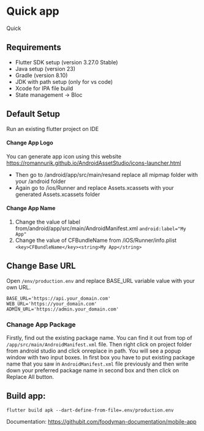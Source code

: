 # Quick app

Quick 

## Requirements
*  Flutter SDK setup (version 3.27.0 Stable)
*  Java setup (version 23)
*  Gradle (version 8.10)
*  JDK with path setup (only for vs code)
*  Xcode for IPA file build
*  State management -> Bloc

## Default Setup
Run an existing flutter project on IDE

#### Change App Logo

You can generate app icon using this website https://romannurik.github.io/AndroidAssetStudio/icons-launcher.html
* Then go to /android/app/src/main/resand replace all mipmap folder with your /android folder
*  Again go to /ios/Runner and replace Assets.xcassets with your generated Assets.xcassets folder

#### Change App Name

1. Change the value of label from/android/app/src/main/AndroidManifest.xml
   `android:label="My App"`
2. Change the value of CFBundleName from /iOS/Runner/info.plist
   `<key>CFBundleName</key><string>My App</string>`

## Change Base URL

Open `/env/production.env` and replace BASE_URL variable value with your own URL.

`BASE_URL='https://api.your_domain.com'`
`WEB_URL='https://your_domain.com'`
`ADMIN_URL='https://admin.your_domain.com'`


### Chanage App Package
Firstly, find out the existing package name. You can find it out from top of `/app/src/main/AndroidManifest.xml` file. Then right click on project folder from android studio and click onreplace in path. You will see a popup window with two input boxes. In first box you have to put existing package name that you saw in `AndroidManifest.xml` file previously and then write down your preferred package name in second box and then click on Replace All button.

## Build app:
`flutter build apk --dart-define-from-file=.env/production.env`

Documentation: https://githubit.com/foodyman-documentation/mobile-app
